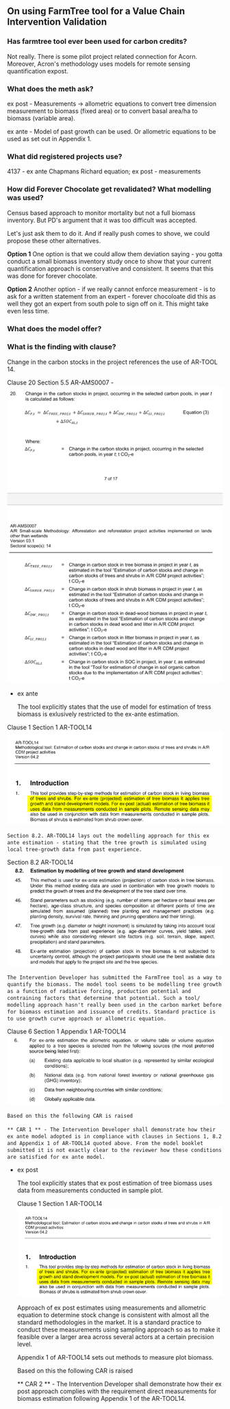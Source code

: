 ## On using FarmTree tool for a Value Chain Intervention Validation

### Has farmtree tool ever been used for carbon credits? 
Not really. There is some pilot project related connection for Acorn. Moreover, Acron's methodology uses models for remote sensing quantification expost.

### What does the meth ask?
ex post - Measurements -> allometric equations to convert tree dimension measurement to biomass (fixed area) or to convert basal area/ha to biomass (variable area).

ex ante - Model of past growth can be used. Or allometric equations to be used as set out in Appendix 1. 

### What did registered projects use?
4137 - ex ante Chapmans Richard equation; ex post - measurements


### How did Forever Chocolate get revalidated? What modelling was used?
Census based approach to monitor mortality but not a full biomass inventory. But PD's argument that it was too difficult was accepted.

Let's just ask them to do it. And if really push comes to shove, we could propose these other alternatives.

**Option 1**
One option is that we could allow them deviation saying - you gotta conduct a small biomass inventory study once to show that your current quantification approach is conservative and consistent. It seems that this was done for forever chocolate.

**Option 2**
Another option - if we really cannot enforce measurement - is to ask for a written statement from an expert - forever chocoloate did this as well they got an expert from south pole to sign off on it. This might take even less time.

### What does the model offer? 

### What is the finding with clause?

Change in the carbon stocks in the project references the use of AR-TOOL 14. 

Clause 20 Section 5.5 AR-AMS0007 -
<img src="https://github.com/karbonmanthan/karbonmanthan.github.io/blob/de6881b4003a2d661912ddbff8478b1635cf8d57/assets/reftotool.png?raw=true" alt="Clause 20 Section 5.5 AR-AMS0007">

*	ex ante

	The tool explicitly states that the use of model for estimation of tress biomass is exlusively restricted to the ex-ante estimation.

Clause 1 Section 1 AR-TOOL14
	<img src="https://github.com/karbonmanthan/karbonmanthan.github.io/blob/de6881b4003a2d661912ddbff8478b1635cf8d57/assets/exante.png?raw=true" alt="Clause 1 Section 1 AR-TOOL14">

	Section 8.2. AR-TOOL14 lays out the modelling approach for this ex ante estimation - stating that the tree growth is simulated using local tree-growth data from past experience. 

Section 8.2 AR-TOOL14	
 <img src="https://github.com/karbonmanthan/karbonmanthan.github.io/blob/de6881b4003a2d661912ddbff8478b1635cf8d57/assets/exantemodel.png?raw=true" alt="Section 8.2 AR-TOOL14">

	The Intervention Developer has submitted the FarmTree tool as a way to quantify the biomass. The model tool seems to be modelling tree growth as a function of radiative forcing, production potential and contraining factors that determine that potential. Such a tool/ modelling approach hasn't really been used in the carbon market before for biomass estimation and issuance of credits. Standard practice is to use growth curve approach or allometric equation.

Clause 6 Section 1 Appendix 1 AR-TOOL14
 <img src="https://github.com/karbonmanthan/karbonmanthan.github.io/blob/de6881b4003a2d661912ddbff8478b1635cf8d57/assets/exanteapproach.png?raw=true" alt="Clause 6 Section 1 Appendix 1 AR-TOOL14">

	Based on this the following CAR is raised 

	** CAR 1 ** - The Intervention Developer shall demonstrate how their ex ante model adopted is in compliance with clauses in Sections 1, 8.2 and Appendix 1 of AR-TOOL14 quoted above. From the model booklet submitted it is not exactly clear to the reviewer how these conditions are satisfied for ex ante model.

*	ex post

	The tool explicitly states that ex post estimation of tree biomass uses data from measurements conducted in sample plot. 

	Clause 1 Section 1 AR-TOOL14
	<img src="https://github.com/karbonmanthan/karbonmanthan.github.io/blob/de6881b4003a2d661912ddbff8478b1635cf8d57/assets/exante.png?raw=true" alt="Clause 1 Section 1 AR-TOOL14">

	Approach of ex post estimates using measurements and allometric equation to determine stock change is consistent with almost all the standard methodologies in the market. It is a standard practice to conduct these measurements using sampling approach so as to make it feasible over a larger area across several actors at a certain precision level.

	Appendix 1 of AR-TOOL14 sets out methods to measure plot biomass.

	Based on this the following CAR is raised

	** CAR 2 ** - The Intervention Developer shall demonstrate how their ex post approach complies with the requirement direct measurements for biomass estimation following Appendix 1 of the AR-TOOL14.

